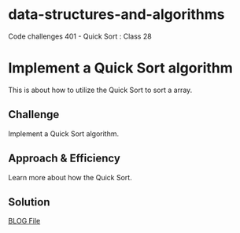 # data-structures-and-algorithms
Code challenges 401 - Quick Sort : Class 28

# Implement a Quick Sort algorithm
This is about how to utilize the Quick Sort to sort a array.

## Challenge
Implement a Quick Sort algorithm.

## Approach & Efficiency
Learn more about how the Quick Sort.

## Solution
[BLOG File](./BLOG.md)


